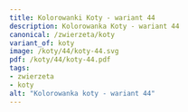 ```yaml
---
title: Kolorowanki Koty - wariant 44
description: Kolorowanka Koty - wariant 44
canonical: /zwierzeta/koty
variant_of: koty
image: /koty/44/koty-44.svg
pdf: /koty/44/koty-44.pdf
tags:
- zwierzeta
- koty
alt: "Kolorowanka koty - wariant 44"
---
```

